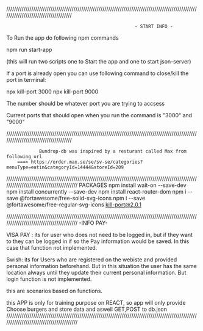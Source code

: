 /////////////////////////////////////////////////////////////////////////////////////////////////////////////////////////////////////

                                                   - START INFO -

To Run the app do following npm commands

npm run start-app

(this will run two scripts one to Start the app and one to start json-server)

If a port is already open you can use following command to close/kill the port in terminal:

npx kill-port 3000
npx kill-port 9000

The number should be whatever port you are trying to accsess

Current ports that should open when you run the command is "3000" and "9000"

/////////////////////////////////////////////////////////////////////////////////////////////////////////////////////////////////////

                Bundrop-db was inspired by a resturant called Max from following url
        ===> https://order.max.se/se/sv-se/categories?menuType=eatin&categoryId=14444&storeId=209


////////////////////////////////////////////////////////////////////////////////////////////////////////////////////////////////////////
                                                                PACKAGES
npm install wait-on --save-dev
npm install concurrently --save-dev
npm install react-router-dom
npm i --save @fortawesome/free-solid-svg-icons
npm i --save @fortawesome/free-regular-svg-icons
kill-port@2.0.1

////////////////////////////////////////////////////////////////////////////////////////////////////////////////////////////////////////
                                                                -INFO PAY-

VISA PAY : its for user who does not need to be logged in, but if they want to they can be logged in if so the Pay information would be saved. In this case that function not implemented.

Swish: its for Users who are registered on the webiste and provided personal information beforehand. But in this situation the user has the same location always until they update their current
personal information. But login function is not implemented.

this are scenarios based on functions.

this APP is only for training purpose on REACT, so app will only provide Choose burgers and store data and aswell GET,POST to db.json
////////////////////////////////////////////////////////////////////////////////////////////////////////////////////////////////////////
